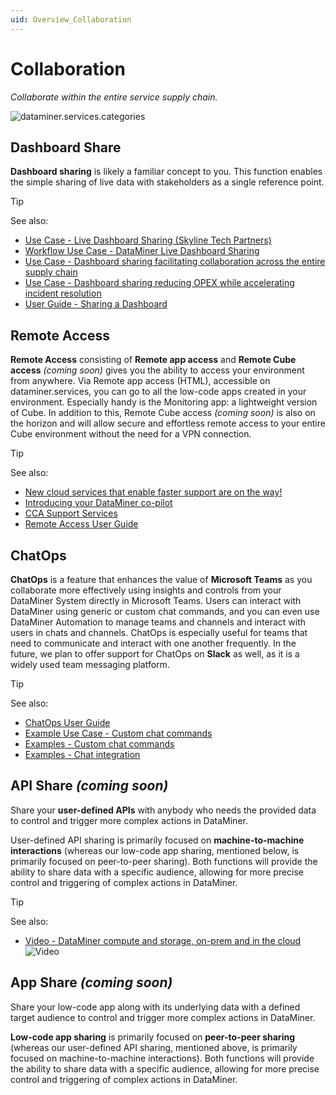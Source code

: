 ```yaml
---
uid: Overview_Collaboration
---
```


# Collaboration

*Collaborate within the entire service supply chain.*

![dataminer.services.categories](~/dataminer-overview/images/DMS_Collaboration.png)

## Dashboard Share

**Dashboard sharing** is likely a familiar concept to you. This function enables the simple sharing of live data with stakeholders as a single reference point.

> [!TIP]
> See also:
>
> - [Use Case - Live Dashboard Sharing (Skyline Tech Partners)](https://community.dataminer.services/use-case/live-dashboard-sharing-from-skyline-tech-partners/)
> - [Workflow Use Case - DataMiner Live Dashboard Sharing](https://community.dataminer.services/use-case/dataminer-live-data-sharing/)
> - [Use Case - Dashboard sharing facilitating collaboration across the entire supply chain](https://community.dataminer.services/use-case/dashboard-sharing-facilitating-collaboration-across-the-entire-supply-chain/)
> - [Use Case - Dashboard sharing reducing OPEX while accelerating incident resolution](https://community.dataminer.services/use-case/dashboard-sharing-reducing-opex-while-accelerating-incident-resolution/)
> - [User Guide - Sharing a Dashboard](xref:Sharing_a_dashboard)

## Remote Access

**Remote Access** consisting of **Remote app access** and **Remote Cube access** *(coming soon)* gives you the ability to access your environment from anywhere. Via Remote app access (HTML), accessible on dataminer.services, you can go to all the low-code apps created in your environment. Especially handy is the Monitoring app: a lightweight version of Cube. In addition to this, Remote Cube access *(coming soon)* is also on the horizon and will allow secure and effortless remote access to your entire Cube environment without the need for a VPN connection.

> [!TIP]
> See also:
>
> - [New cloud services that enable faster support are on the way!](https://community.dataminer.services/new-cloud-services-that-enable-faster-support-are-on-the-way/)
> - [Introducing your DataMiner co-pilot](https://community.dataminer.services/introducing-your-dataminer-co-pilot/)
> - [CCA Support Services](xref:CCA_Support_Services)
> - [Remote Access User Guide](xref:Cloud_Remote_Access)

## ChatOps

**ChatOps** is a feature that enhances the value of **Microsoft Teams** as you collaborate more effectively using insights and controls from your DataMiner System directly in Microsoft Teams. Users can interact with DataMiner using generic or custom chat commands, and you can even use DataMiner Automation to manage teams and channels and interact with users in chats and channels. ChatOps is especially useful for teams that need to communicate and interact with one another frequently. In the future, we plan to offer support for ChatOps on **Slack** as well, as it is a widely used team messaging platform.

> [!TIP]
> See also:
>
> - [ChatOps User Guide](xref:ChatOps)
> - [Example Use Case - Custom chat commands](https://community.dataminer.services/use-case/dataminer-chatops-custom-commands/)
> - [Examples - Custom chat commands](xref:DataMiner_Teams_bot)
> - [Examples - Chat integration](xref:Microsoft_Teams_Chat_Integration)

## API Share *(coming soon)*

Share your **user-defined APIs** with anybody who needs the provided data to control and trigger more complex actions in DataMiner.

User-defined API sharing is primarily focused on **machine-to-machine interactions** (whereas our low-code app sharing, mentioned below, is primarily focused on peer-to-peer sharing). Both functions will provide the ability to share data with a specific audience, allowing for more precise control and triggering of complex actions in DataMiner.

> [!TIP]
> See also:
>
> - [Video - DataMiner compute and storage, on-prem and in the cloud](https://community.dataminer.services/video/dataminer-compute-and-storage-on-prem-and-in-the-cloud/) ![Video](~/user-guide/images/video_Duo.png)

## App Share *(coming soon)*

Share your low-code app along with its underlying data with a defined target audience to control and trigger more complex actions in DataMiner.

**Low-code app sharing** is primarily focused on **peer-to-peer sharing** (whereas our user-defined API sharing, mentioned above, is primarily focused on machine-to-machine interactions). Both functions will provide the ability to share data with a specific audience, allowing for more precise control and triggering of complex actions in DataMiner.
